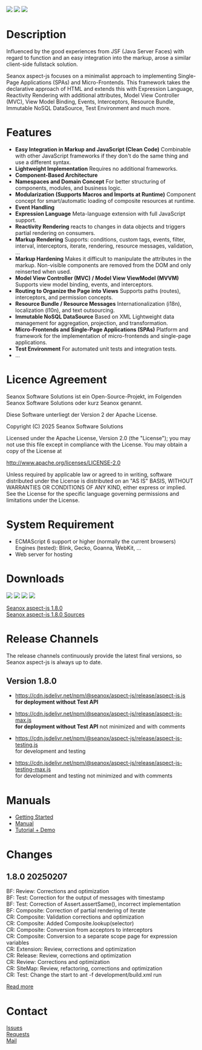 <p>
  <a href="https://github.com/seanox/aspect-js/pulls"
      title="Development is waiting for new issues / requests / ideas"
    ><img src="https://img.shields.io/badge/development-passive-blue?style=for-the-badge"
  ></a>  
  <a href="https://github.com/seanox/aspect-js/issues"
    ><img src="https://img.shields.io/badge/maintenance-active-green?style=for-the-badge"
  ></a>
  <a href="http://seanox.de/contact"
    ><img src="https://img.shields.io/badge/support-active-green?style=for-the-badge"
  ></a>
</p>

# Description
Influenced by the good experiences from JSF (Java Server Faces) with regard to
function and an easy integration into the markup, arose a similar client-side
fullstack solution.

Seanox aspect-js focuses on a minimalist approach to implementing Single-Page
Applications (SPAs) and Micro-Frontends. This framework takes the declarative
approach of HTML and extends this with Expression Language, Reactivity Rendering
with additional attributes, Model View Controller (MVC), View Model Binding,
Events, Interceptors, Resource Bundle, Immutable NoSQL DataSource, Test
Environment and much more.

# Features
- __Easy Integration in Markup and JavaScript (Clean Code)__ Combinable with
  other JavaScript frameworks if they don't do the same thing and use a
  different syntax.
- __Lightweight Implementation__ Requires no additional frameworks.
- __Component-Based Architecture__
- __Namespaces and Domain Concept__ For better structuring of components,
  modules, and business logic.
- __Modularization (Supports Macros and Imports at Runtime)__ Component concept 
  for smart/automatic loading of composite resources at runtime.
- __Event Handling__
- __Expression Language__ Meta-language extension with full JavaScript support.
- __Reactivity Rendering__ reacts to changes in data objects and triggers
  partial rendering on consumers.
- __Markup Rendering__ Supports: conditions, custom tags, events, filter,
  interval, interceptors, iterate, rendering, resource messages, validation, ...
- __Markup Hardening__ Makes it difficult to manipulate the attributes in the
  markup. Non-visible components are removed from the DOM and only reinserted
  when used.
- __Model View Controller (MVC) / Model View ViewModel (MVVM)__ Supports view
  model binding, events, and interceptors.
- __Routing to Organize the Page into Views__ Supports paths (routes),
  interceptors, and permission concepts.
- __Resource Bundle / Resource Messages__ Internationalization (i18n),
  localization (l10n), and text outsourcing.
- __Immutable NoSQL DataSource__ Based on XML Lightweight data management for 
  aggregation, projection, and transformation.
- __Micro-Frontends and Single-Page Applications (SPAs)__ Platform and framework
  for the implementation of micro-frontends and single-page applications.
- __Test Environment__ For automated unit tests and integration tests.
- ... 

# Licence Agreement
Seanox Software Solutions ist ein Open-Source-Projekt, im Folgenden
Seanox Software Solutions oder kurz Seanox genannt.

Diese Software unterliegt der Version 2 der Apache License.

Copyright (C) 2025 Seanox Software Solutions

Licensed under the Apache License, Version 2.0 (the "License"); you may not use
this file except in compliance with the License. You may obtain a copy of the
License at

http://www.apache.org/licenses/LICENSE-2.0

Unless required by applicable law or agreed to in writing, software distributed
under the License is distributed on an "AS IS" BASIS, WITHOUT WARRANTIES OR
CONDITIONS OF ANY KIND, either express or implied. See the License for the
specific language governing permissions and limitations under the License.

# System Requirement
- ECMAScript 6 support or higher (normally the current browsers)  
  Engines (tested): Blink, Gecko, Goanna, WebKit, ...  
- Web server for hosting

# Downloads
<p>
  <img src="https://img.shields.io/badge/Blink-tested-green?style=for-the-badge">
  <img src="https://img.shields.io/badge/Gecko-tested-green?style=for-the-badge">
  <img src="https://img.shields.io/badge/Goanna-tested-green?style=for-the-badge">
  <img src="https://img.shields.io/badge/WebKit-tested-green?style=for-the-badge">
</p>

[Seanox aspect-js 1.8.0](https://github.com/seanox/aspect-js/releases/download/1.8.0/aspect-js-1.8.0.zip)  
[Seanox aspect-js 1.8.0 Sources](https://github.com/seanox/aspect-js/archive/refs/tags/1.8.0.zip)

# Release Channels
The release channels continuously provide the latest final versions, so Seanox
aspect-js is always up to date.

## Version 1.8.0
- https://cdn.jsdelivr.net/npm/@seanox/aspect-js/release/aspect-js.js  
  __for deployment without Test API__

- https://cdn.jsdelivr.net/npm/@seanox/aspect-js/release/aspect-js-max.js  
  __for deployment without Test API__ not minimized and with comments

- https://cdn.jsdelivr.net/npm/@seanox/aspect-js/release/aspect-js-testing.js  
  for development and testing

- https://cdn.jsdelivr.net/npm/@seanox/aspect-js/release/aspect-js-testing-max.js  
  for development and testing not minimized and with comments

# Manuals
- [Getting Started](https://github.com/seanox/aspect-js/blob/master/manual/introduction.md#einf&uuml;hrung)
- [Manual](https://github.com/seanox/aspect-js/tree/master/manual/#readme)
- [Tutorial + Demo](https://github.com/seanox/aspect-js-tutorial#description)

# Changes
## 1.8.0 20250207  
BF: Review: Corrections and optimization  
BF: Test: Correction for the output of messages with timestamp  
BF: Test: Correction of Assert.assertSame(), incorrect implementation  
BF: Composite: Correction of partial rendering of iterate  
CR: Composite: Validation corrections and optimization  
CR: Composite: Added Composite.lookup(selector)  
CR: Composite: Conversion from acceptors to interceptors  
CR: Composite: Conversion to a separate scope page for expression variables  
CR: Extension: Review, corrections and optimization  
CR: Release: Review, corrections and optimization  
CR: Review: Corrections and optimization  
CR: SiteMap: Review, refactoring, corrections and optimization  
CR: Test: Change the start to ant -f development/build.xml run  

[Read more](https://raw.githubusercontent.com/seanox/aspect-js/master/CHANGES)

# Contact
[Issues](https://github.com/seanox/aspect-js-tutorial/issues)  
[Requests](https://github.com/seanox/aspect-js-tutorial/pulls)  
[Mail](http://seanox.com/contact)
